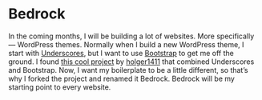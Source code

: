# Bedrock

In the coming months, I will be building a lot of websites. More specifically — WordPress themes. Normally when I build a new WordPress theme, I start with [Underscores](http://underscores.me/), but I want to use [Bootstrap](http://getbootstrap.com/) to get me off the ground. I found [this cool project](https://github.com/holger1411/understrap) by [holger1411](https://github.com/holger1411) that combined Underscores and Bootstrap. Now, I want my boilerplate to be a little different, so that’s why I forked the project and renamed it Bedrock. Bedrock will be my starting point to every website.
